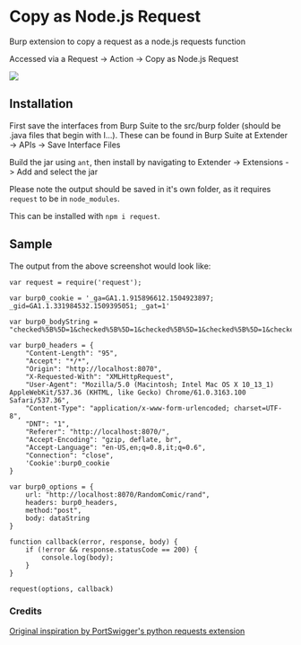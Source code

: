 # Copy as Node.js Request

Burp extension to copy a request as a node.js requests function

Accessed via a Request -> Action -> Copy as Node.js Request

<img src="https://i.imgur.com/Qlo3mto.png">

## Installation

First save the interfaces from Burp Suite to the src/burp folder (should be .java files that begin with I...). These can be found in Burp Suite at Extender -> APIs -> Save Interface Files

Build the jar using `ant`, then install by navigating to Extender -> Extensions -> Add and select the jar

Please note the output should be saved in it's own folder, as it requires `request` to be in `node_modules`.
 
This can be installed with `npm i request`.
## Sample

The output from the above screenshot would look like: 

```$xslt
var request = require('request');

var burp0_cookie = '_ga=GA1.1.915896612.1504923897; _gid=GA1.1.331984532.1509395051; _gat=1'

var burp0_bodyString = "checked%5B%5D=1&checked%5B%5D=1&checked%5B%5D=1&checked%5B%5D=1&checked%5B%5D=1&checked%5B%5D=1"

var burp0_headers = {
    "Content-Length": "95", 
    "Accept": "*/*", 
    "Origin": "http://localhost:8070", 
    "X-Requested-With": "XMLHttpRequest", 
    "User-Agent": "Mozilla/5.0 (Macintosh; Intel Mac OS X 10_13_1) AppleWebKit/537.36 (KHTML, like Gecko) Chrome/61.0.3163.100 Safari/537.36", 
    "Content-Type": "application/x-www-form-urlencoded; charset=UTF-8", 
    "DNT": "1", 
    "Referer": "http://localhost:8070/", 
    "Accept-Encoding": "gzip, deflate, br", 
    "Accept-Language": "en-US,en;q=0.8,it;q=0.6", 
    "Connection": "close",
    'Cookie':burp0_cookie
}

var burp0_options = {
    url: "http://localhost:8070/RandomComic/rand",
    headers: burp0_headers,
    method:"post",
    body: dataString
}

function callback(error, response, body) {
    if (!error && response.statusCode == 200) {
        console.log(body);
    }
}

request(options, callback)
```

### Credits

[Original inspiration by PortSwigger's python requests extension](https://github.com/PortSwigger/copy-as-python-requests)